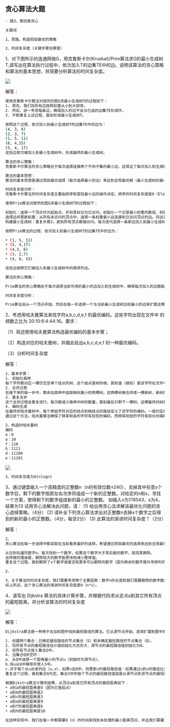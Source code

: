 ## 贪心算法大题

```bash
- 题3，第四章贪心

关键词

1、思路，构造局部最优的策略

2、时间复杂度（关键步骤在哪里）
```

1、对下图所示的连通网络G，用克鲁斯卡尔(Kruskal)/Prim算法求G的最小生成树T,请写出在算法执行过程中，依次加入T的边集TE中的边。说明该算法的贪心策略和算法的基本思想，并简要分析算法的时间复杂度。

![](https://cdn.sa.net/2024/01/13/hQK1rGZTL2aDoPt.webp)

解答：

```bash
使用克鲁斯卡尔算法对提供的图G求最小生成树T的过程如下：
1. 首先，我们将所有边按照权重从小到大排序。
2. 然后，逐一考虑每条边，确保加入的边不会与已选的边集TE形成环。
3. 不断重复上述过程，直到形成最小生成树T。

按照这个过程，依次加入到最小生成树T的边集TE中的边为：
(4, 3, 6)
(2, 3, 7)
(1, 5, 11)
(6, 4,15)
(5, 4, 17)
这些边依次被加入到最小生成树中，形成最终的最小生成树。

算法的贪心策略：
克鲁斯卡尔算法的贪心策略在于每次选择连接两个不同子集的最小边，这保证了每次加入到生成树T中的边都是当前可用边中最小的，从而确保最终形成的生成树的总权重尽可能小。

算法的基本思想：
算法的基本思想是通过局部最优选择（每次选择最小的边）来达到全局最优解（最小生成树的最小总权重）。

时间复杂度分析：
克鲁斯卡尔算法的时间复杂度主要由排序和查找最小边的操作决定。排序的时间复杂度是O（ElogE），其中E是边的数量。查找和合并操作可以通过优化后的并查集操作进行，时间复杂度接近O（1），因此整体算法的时间复杂度是O（ElogE）。

使用Prim算法对提供的图G求最小生成树T的过程如下：

初始化：选择一个顶点作为起始点，并将其标记为已访问。初始化一个记录最小权重的数组，初始时除了起始顶点外，所有顶点的权重设置为无穷大。
选择边并更新权重：从所有未访问的顶点中，选择一条权重最小且连接到已访问顶点的边。将这条边及其连接的顶点加入到最小生成树中，并更新未访问顶点到已访问顶点集的最小权重。
构建最小生成树：重复步骤2，直到所有顶点都被访问。每次迭代选择一条新边加入到最小生成树中，直到连接所有顶点

按照Prim算法的过程，依次加入到最小生成树T的边集TE中的边为：

• (1, 5, 11)
• (5, 4,17)
• (4,3, 6)
• (3, 2,7)
• (4, 6, 15)

这些边按照它们被加入到最小生成树中的顺序列出。

算法的贪心策略：

Prim算法的贪心策略在于每次选择当前可用的最小的边加入到生成树中，确保每次加入的边都能使得生成树的权重增长最小。

时间复杂度分析：

Prim算法会从一个顶点开始，然后在每一步选择一个与当前最小生成树边权最小的边来扩展这棵树。在使用数组的情况下，每次找到这样一条边需要遍历所有的边，因此每次操作的复杂度是O(V)。由于算法需要选择V-1条边来形成最小生成树（一个有V个顶点的图的最小生成树有V-1条边），所以总的时间复杂度是O(V^2)。
```

2、考虑用哈夫曼算法来找字符a,b,c,d,e,f 的最优编码。这些字符出现在文件中 的频数之比为 20:10:6:4:44:16。要求：

（1）简述使用哈夫曼算法构造最优编码的基本步骤；

（2）构造对应的哈夫曼树，并据此给出a,b,c,d,e,f 的一种最优编码。

（3）分析时间复杂度

解答：

```bash
1、基本步骤：
1. 初始化森林
每个字符都对应一棵仅包含单个结点的树，这个结点是树的根，其权值（根权）是该字符在文件中的频率。这些单结点树构成了一个森林。
2. 合并过程
在接下来的每一步中，都会在森林中选取根权最小的两棵树。这两棵树被合并成一棵新树，新树的根结点是两个原始根结点的父节点。新根的权值是两个子树根权之和。
3. 重复合井
这个合并过程会重复进行，每次都减少森林中树的数量，直到最后只剩下一棵树。这棵最终的树就是哈夫曼树。
4. 编码生成
在最终的哈夫曼树中，每个原始字符对应的结点到根结点的路径定义了该字符的编码。一般约定向左的路径表示“O”，向右的路径表示“中”。
通过这个方法，哈夫曼算法确保了频率较高的字符有较短的编码，而频率较低的字符有较长的编码，从而实现了数据的有效压缩。

2、构造的哈夫曼树
编码
e：0
a：10
f：110
b：1111
d：11100
e：11101
```

![](https://cdn.sa.net/2024/01/14/gtJb5zYo4ixDFHw.webp)

```bash
3、时间复杂度为O(nlogn)
```


3、通过键盘输入一个高精度的正整数n（n的有效位数≤240），去掉其中任意s个数字后，剩下的数字按原左右次序将组成一个新的正整数。对给定的n和s，寻找一个方案，使得剩下的数字组成新的最小的正整数。
如输入n为178543，s为4，结果为13
试用贪心法解决此问题，请：
(1) 给出用贪心法求解该最优化问题的贪心选择策略。（4分）
(2) 请补全下列贪心算法求出对正整数n去掉s个数字之后得到的新的最小的正整数。（4分，每空2分）
(3) 此算法的渐进时间复杂度？（2分）

解答：

```bash
1、
贪心算法在每一步选择中都采取在当前看来最好的选择，希望通过局部最优的选择来达到全局最优的结果。在这个问题中，我们的目标是在去除s个数字后得到一个尽可能小的新整数。因此，贪心策略如下：

从左到右遍历数字n，每次找到一个数字，如果这个数字大于其后面的数字，就将其删除。
这样做的理由是，删除较大的数字能更快地减小整体值。
重复这个过程，直到删除了s个数字或者没有更多可以删除的数字（因为剩余的数字是升序排列的）。

2、

3、关于算法的时间复杂度，我们需要考虑两个主要因素：数字n的长度和我们需要删除的数字数量S。最坏情况下，算法可能需要遍历整个数字n以找到要删除的数字，这需要O（n）时间，其中n是数字的长度。因为这个过程最多重复s次，所以总的时间复杂度是O(n* s).
综上所述，这个贪心算法的渐进时间复杂度是O（n*s）。
```

4、请写出 Dijkstra 算法的具体计算步骤，并根据代码求从定点a到其它所有顶点的最短距离。并分析该算法的时间复杂度

![](https://cdn.sa.net/2024/01/13/jbI1aWeqyGpBoH2.webp)

解答：

```bash
Dijkstra算法是一种用于在加权图中找到最短路径的算法。它从源节点开始，逐渐扩展到图中的所有节点，为每个节点维护当前找到的从源节点到该节点的最短路径。具体的计算步骤如下：

1. 创建两个集合：已确定最短路径的节点集合（S）和未确定最短路径的节点集合（Q）。
2. 将所有节点的最短路径估计值初始化为无穷大，源节点的最短路径值初始化为0。
3. 将所有节点放入集合Q中。
4. 当集合Q非空时：
a. 从Q中选择一个距离最小的节点u（初始时为源节点）。
b.将u从Q中移除并放入S中。
c.对于每个从u出发的边（u,v），如果v在Q中，则更新v的最短路径值：如果通过u到v的路径比当前记录的路径更短，则更新它。
重复这个过程，直到集合Q为空。集合S中的每个节点的最短路径值就是从源节点到该节点的最短路径长度。

根据Djkstra算法计算的结果，从顶点a到其它所有顶点的最短距离如下：
• a到a的最短距离是O（因为它是起点）
• a到b的最短距离是2
• a到c的最短距离是3
• a到e的最短距离是9
• a到f的最短距离是6
• a到h的最短距离是10

在这种实现中，我们在每一步都需要O（n）的时间来找到未处理的最小距离顶点，并且我们需要进行n次这样的步骤（因为每个顶点都需要被处理一次）。因此，总时间复杂度是O(n^2).
```

